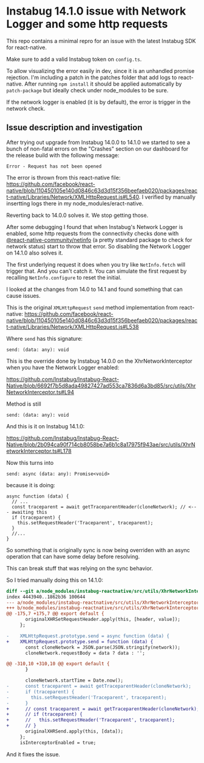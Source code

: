 # Instabug 14.1.0 issue with Network Logger and some http requests

This repo contains a minimal repro for an issue with the latest Instabug SDK for react-native.

Make sure to add a valid Instabug token on `config.ts`.

To allow visualizing the error easily in dev, since it is an unhandled promise rejection. I'm including a patch in the patches folder that add logs to react-native. After running `npm install` it should be applied automatically by `patch-package` but ideally check under node_modules to be sure.

If the network logger is enabled (it is by default), the error is trigger in the network check.

## Issue description and investigation

After trying out upgrade from Instabug 14.0.0 to 14.1.0 we started to see a bunch of
non-fatal errors on the "Crashes" section on our dashboard for the release build with the following message:

`Error - Request has not been opened`

The error is thrown from this react-native file: https://github.com/facebook/react-native/blob/110450105e140d0846c63d3d15f356beefaeb020/packages/react-native/Libraries/Network/XMLHttpRequest.js#L540. I verified by manually insertting logs there in my node_modules/eract-native.

Reverting back to 14.0.0 solves it. We stop getting those.

After some debugging I found that when Instabug's Network Logger is enabled, some http requests from the connectivity checks done with [@react-native-community/netinfo](https://github.com/react-native-netinfo/react-native-netinfo) (a pretty standard package to check for network status) start to throw that error. So disabling the Network Logger on 14.1.0 also solves it.

The first underlying request it does when you try like `NetInfo.fetch` will trigger that. And you can't catch it. You can simulate the first request by recalling `NetInfo.configure` to reset the initial.

I looked at the changes from 14.0 to 14.1 and found something that can cause issues.

This is the original `XMLHttpRequest` `send` method implementation from react-native:
https://github.com/facebook/react-native/blob/110450105e140d0846c63d3d15f356beefaeb020/packages/react-native/Libraries/Network/XMLHttpRequest.js#L538

Where `send` has this signature:

```tsx
send: (data: any): void
```

This is the override done by Instabug 14.0.0 on the XhrNetworkInterceptor when you have the Network Logger enabled:

https://github.com/Instabug/Instabug-React-Native/blob/6692f7b5d8ada49827427ad553ca7836d6a3bd85/src/utils/XhrNetworkInterceptor.ts#L94

Method is still

```tsx
send: (data: any): void
```

And this is it on Instabug 14.1.0:

https://github.com/Instabug/Instabug-React-Native/blob/2b094ca90f714cb8058be7a6b1c8a17975f943ae/src/utils/XhrNetworkInterceptor.ts#L178

Now this turns into

```tsx
send: async (data: any): Promise<void>
```

because it is doing:

```tsx
async function (data) {
  // ...
  const traceparent = await getTraceparentHeader(cloneNetwork); // <--- awaiting this
  if (traceparent) {
    this.setRequestHeader('Traceparent', traceparent);
  }
  //...
}

```

So something that is originally sync is now being overriden with an async operation
that can have some delay before resolving.

This can break stuff that was relying on the sync behavior.

So I tried manually doing this on 14.1.0:

```diff
diff --git a/node_modules/instabug-reactnative/src/utils/XhrNetworkInterceptor.ts b/node_modules/instabug-reactnative/src/utils/XhrNetworkInterceptor.ts
index 4443940..1862b36 100644
--- a/node_modules/instabug-reactnative/src/utils/XhrNetworkInterceptor.ts
+++ b/node_modules/instabug-reactnative/src/utils/XhrNetworkInterceptor.ts
@@ -175,7 +175,7 @@ export default {
       originalXHRSetRequestHeader.apply(this, [header, value]);
     };

-    XMLHttpRequest.prototype.send = async function (data) {
+    XMLHttpRequest.prototype.send = function (data) {
       const cloneNetwork = JSON.parse(JSON.stringify(network));
       cloneNetwork.requestBody = data ? data : '';

@@ -310,10 +310,10 @@ export default {
       }

       cloneNetwork.startTime = Date.now();
-      const traceparent = await getTraceparentHeader(cloneNetwork);
-      if (traceparent) {
-        this.setRequestHeader('Traceparent', traceparent);
-      }
+      // const traceparent = await getTraceparentHeader(cloneNetwork);
+      // if (traceparent) {
+      //   this.setRequestHeader('Traceparent', traceparent);
+      // }
       originalXHRSend.apply(this, [data]);
     };
     isInterceptorEnabled = true;
```

And it fixes the issue.
